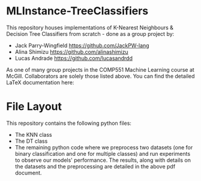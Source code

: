 # MLInstance-TreeClassifiers
This repository houses implementations of K-Nearest Neighbours &amp; Decision Tree Classifiers from scratch - done as a group project by:
- Jack Parry-Wingfield https://github.com/JackPW-lang
- Alina Shimizu https://github.com/alinashimizu
- Lucas Andrade https://github.com/lucasandrdd

As one of many group projects in the COMP551 Machine Learning course at McGill. Collaborators are solely those listed above. You can find the detailed LaTeX documentation here:

# File Layout
This repository contains the following python files:
- The KNN class
- The DT class
- The remaining python code where we preprocess two datasets (one for binary classification and one for multiple classes) and run experiments to observe our models' performance. The results, along with details on the datasets and the preprocessing are detailed in the above pdf document.

